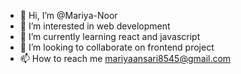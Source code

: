- 👋 Hi, I’m @Mariya-Noor
- 👀 I’m interested in web development
- 🌱 I’m currently learning react and javascript
- 💞️ I’m looking to collaborate on frontend project
- 📫 How to reach me mariyaansari8545@gmail.com

<!---
Mariya-Noor/Mariya-Noor is a ✨ special ✨ repository because its `README.md` (this file) appears on your GitHub profile.
You can click the Preview link to take a look at your changes.
--->
